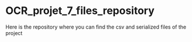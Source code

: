 # OCR_projet_7_files_repository
Here is the repository where you can find the csv and serialized files of the project
